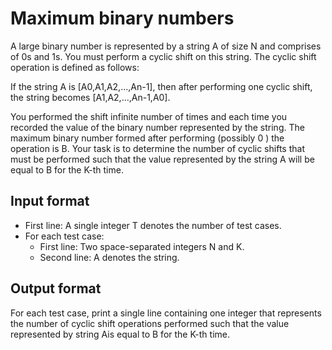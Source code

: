 # Maximum binary numbers

A large binary number is represented by a string A of size N and comprises of 0s and 1s. You must perform a cyclic shift on this string. The cyclic shift operation is defined as follows:

If the string A is [A0,A1,A2,...,An-1], then after performing one cyclic shift, the string becomes [A1,A2,...,An-1,A0].

You performed the shift infinite number of times and each time you recorded the value of the binary number represented by the string. The maximum binary number formed after performing (possibly 0 ) the operation is B. Your task is to determine the number of cyclic shifts that must be performed such that the value represented by the string A will be equal to B for the K-th time.

## Input format

- First line: A single integer T denotes the number of test cases.
- For each test case:
  - First line: Two space-separated integers N and K.
  - Second line: A denotes the string.

## Output format

For each test case, print a single line containing one integer that represents the number of cyclic shift operations performed such that the value represented by string Ais equal to B for the K-th time.
